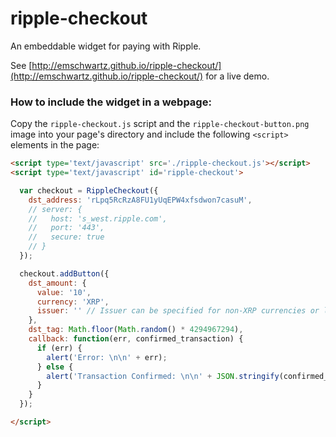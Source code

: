 ripple-checkout
===============

An embeddable widget for paying with Ripple.

See [http://emschwartz.github.io/ripple-checkout/](http://emschwartz.github.io/ripple-checkout/) for a live demo.

### How to include the widget in a webpage:

Copy the `ripple-checkout.js` script and the `ripple-checkout-button.png` image into your page's directory and include the following `<script>` elements in the page:

```html
<script type='text/javascript' src='./ripple-checkout.js'></script>
<script type='text/javascript' id='ripple-checkout'>

  var checkout = RippleCheckout({
    dst_address: 'rLpq5RcRzA8FU1yUqEPW4xfsdwon7casuM',
    // server: {
    //   host: 's_west.ripple.com',
    //   port: '443',
    //   secure: true
    // }
  });

  checkout.addButton({
    dst_amount: {
      value: '10',
      currency: 'XRP',
      issuer: '' // Issuer can be specified for non-XRP currencies or left blank
    },
    dst_tag: Math.floor(Math.random() * 4294967294),
    callback: function(err, confirmed_transaction) {
      if (err) {
        alert('Error: \n\n' + err);
      } else {
        alert('Transaction Confirmed: \n\n' + JSON.stringify(confirmed_transaction));
      }
    }
  });

</script>
```
